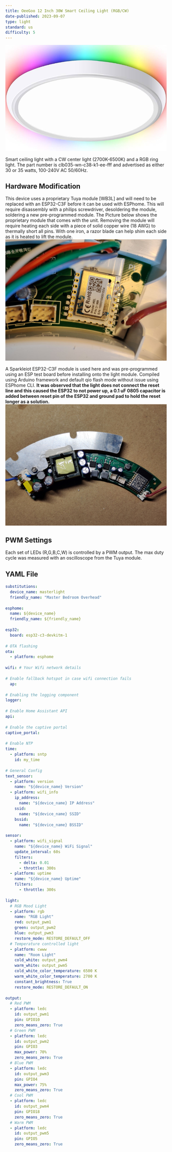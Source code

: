```yaml
---
title: OeeGoo 12 Inch 30W Smart Ceiling Light (RGB/CW)
date-published: 2023-09-07
type: light
standard: us
difficulty: 5
---
```

![Product Image](Oeegoo_light.png "Product Image")

Smart ceiling light with a CW center light (2700K-6500K) and a RGB ring light. The part number is clb035-wn-c38-k1-ee-fff and advertised as either 30 or 35 watts, 100-240V AC 50/60Hz.

## Hardware Modification

This device uses a proprietary Tuya module [WB3L] and will need to be replaced with an ESP32-C3F before it can be used with ESPhome. This will require disassembly with a philips screwdriver, desoldering the module, soldering a new pre-programmed module.
The Picture below shows the proprietary module that comes with the unit. Removing the module will require heating each side with a piece of solid copper wire (18 AWG) to thermally short all pins. With one iron, a razor blade can help shim each side as it is heated to lift the module.
![Proprietary Tuya Image](IMG_20230415_sm.jpg)

A Sparkleiot ESP32-C3F module is used here and was pre-programmed using an ESP test board before installing onto the light module. Compiled using Arduino framework and default qio flash mode without issue using ESPhome CLI. **It was observed that the light does not connect the reset line and this caused the ESP32 to not power up, a 0.1 uF 0805 capacitor is added between reset pin of the ESP32 and ground pad to hold the reset longer as a solution.**
![Completed Modification](IMG_20230807_sm.jpg)

## PWM Settings

Each set of LEDs (R,G,B,C,W) is controlled by a PWM output. The max duty cycle was measured with an oscilloscope from the Tuya module.

## YAML File

```yaml
substitutions:
  device_name: masterlight
  friendly_name: "Master Bedroom Overhead"

esphome:
  name: ${device_name}
  friendly_name: ${friendly_name}

esp32:
  board: esp32-c3-devkitm-1
    
# OTA flashing
ota:
  - platform: esphome

wifi: # Your Wifi network details
  
# Enable fallback hotspot in case wifi connection fails  
  ap:

# Enabling the logging component
logger:

# Enable Home Assistant API
api:

# Enable the captive portal
captive_portal:

# Enable NTP
time:
  - platform: sntp
    id: my_time

# General Config
text_sensor:
  - platform: version
    name: "${device_name} Version"
  - platform: wifi_info
    ip_address:
      name: "${device_name} IP Address"
    ssid:
      name: "${device_name} SSID"
    bssid:
      name: "${device_name} BSSID"

sensor:
  - platform: wifi_signal
    name: "${device_name} WiFi Signal"
    update_interval: 60s
    filters:
      - delta: 0.01
      - throttle: 300s
  - platform: uptime
    name: "${device_name} Uptime"
    filters:
      - throttle: 300s

light:
  # RGB Mood Light
  - platform: rgb
    name: "RGB Light"
    red: output_pwm1
    green: output_pwm2
    blue: output_pwm3
    restore_mode: RESTORE_DEFAULT_OFF
  # Temperature controlled light
  - platform: cwww
    name: "Room Light"
    cold_white: output_pwm4
    warm_white: output_pwm5
    cold_white_color_temperature: 6500 K
    warm_white_color_temperature: 2700 K
    constant_brightness: True
    restore_mode: RESTORE_DEFAULT_ON

output:
  # Red PWM
  - platform: ledc
    id: output_pwm1
    pin: GPIO10
    zero_means_zero: True
  # Green PWM
  - platform: ledc
    id: output_pwm2
    pin: GPIO3
    max_power: 70%
    zero_means_zero: True
  # Blue PWM
  - platform: ledc
    id: output_pwm3
    pin: GPIO4
    max_power: 75%
    zero_means_zero: True
  # Cool PWM
  - platform: ledc
    id: output_pwm4
    pin: GPIO18
    zero_means_zero: True
  # Warm PWM
  - platform: ledc
    id: output_pwm5
    pin: GPIO5
    zero_means_zero: True
```
